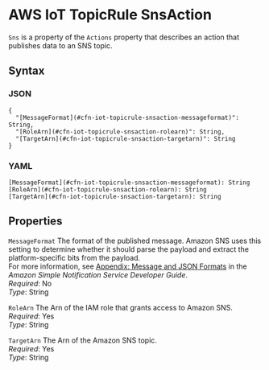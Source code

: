 # AWS IoT TopicRule SnsAction<a name="aws-properties-iot-topicrule-snsaction"></a>

`Sns` is a property of the `Actions` property that describes an action that publishes data to an SNS topic\.

## Syntax<a name="w3ab2c21c14e1375b5"></a>

### JSON<a name="aws-properties-iot-topicrule-snsaction-syntax.json"></a>

```
{
  "[MessageFormat](#cfn-iot-topicrule-snsaction-messageformat)": String,
  "[RoleArn](#cfn-iot-topicrule-snsaction-rolearn)": String,
  "[TargetArn](#cfn-iot-topicrule-snsaction-targetarn)": String
}
```

### YAML<a name="aws-properties-iot-topicrule-snsaction-syntax.yaml"></a>

```
[MessageFormat](#cfn-iot-topicrule-snsaction-messageformat): String
[RoleArn](#cfn-iot-topicrule-snsaction-rolearn): String
[TargetArn](#cfn-iot-topicrule-snsaction-targetarn): String
```

## Properties<a name="w3ab2c21c14e1375b7"></a>

`MessageFormat`  <a name="cfn-iot-topicrule-snsaction-messageformat"></a>
The format of the published message\. Amazon SNS uses this setting to determine whether it should parse the payload and extract the platform\-specific bits from the payload\.  
For more information, see [Appendix: Message and JSON Formats](http://docs.aws.amazon.com/sns/latest/dg/json-formats.html) in the *Amazon Simple Notification Service Developer Guide*\.  
*Required*: No  
*Type*: String

`RoleArn`  <a name="cfn-iot-topicrule-snsaction-rolearn"></a>
The Arn of the IAM role that grants access to Amazon SNS\.  
*Required*: Yes  
*Type*: String

`TargetArn`  <a name="cfn-iot-topicrule-snsaction-targetarn"></a>
The Arn of the Amazon SNS topic\.  
*Required*: Yes  
*Type*: String